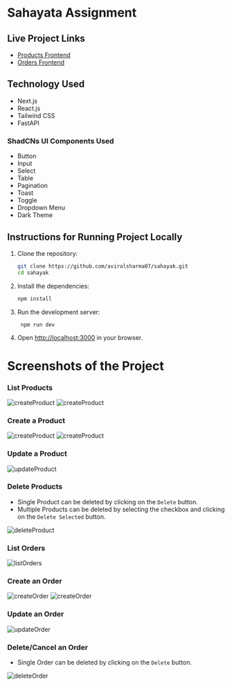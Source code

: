 # Sahayata Assignment

## Live Project Links

- [Products Frontend](https://your-frontend-project-link.com)
- [Orders Frontend](https://your-frontend-project-link.com)

## Technology Used

- Next.js
- React.js
- Tailwind CSS
- FastAPI

### ShadCNs UI Components Used

- Button
- Input
- Select
- Table
- Pagination
- Toast
- Toggle
- Dropdown Menu
- Dark Theme

## Instructions for Running Project Locally

1. Clone the repository:

   ```bash
   git clone https://github.com/aviralsharma07/sahayak.git
   cd sahayak
   ```

2. Install the dependencies:

   ```bash
   npm install
   ```

3. Run the development server:

   ```bash
    npm run dev
   ```

4. Open [http://localhost:3000](http://localhost:3000) in your browser.

# Screenshots of the Project

### List Products

![createProduct](results/createProduct1.png)
![createProduct](results/createProduct2.png)

### Create a Product

![createProduct](results/createProduct1.png)
![createProduct](results/createProduct2.png)

### Update a Product

![updateProduct](results/updateProduct.png)

### Delete Products

- Single Product can be deleted by clicking on the `Delete` button.
- Multiple Products can be deleted by selecting the checkbox and clicking on the `Delete Selected` button.

![deleteProduct](results/deleteProduct.png)

### List Orders

![listOrders](results/listOrders.png)

### Create an Order

![createOrder](results/createOrder1.png)
![createOrder](results/createOrder2.png)

### Update an Order

![updateOrder](results/updateOrder.png)

### Delete/Cancel an Order

- Single Order can be deleted by clicking on the `Delete` button.

![deleteOrder](results/listOrders.png)
